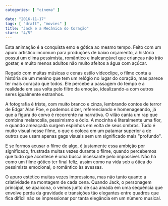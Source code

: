 ```yaml
---
categories: [ "cinema" ]

date: "2016-11-17"
tags: [ "draft", "movies" ]
title: "Jack e a Mecânica do Coração"
stars: "4/5"
---
```

Esta animação é a conquista emo e gótica ao mesmo tempo. Feito com um apuro artístico incomum para produções de baixo orçamento, a história possui um clima pessimista, romântico e inalcançável que crianças não irão gostar, e muito menos adultos não muito afeitos a água com açúcar.

Regado com muitas músicas e cenas estilo videoclipe, o filme conta a história de um menino que tem um relógio no lugar do coração, mas parece ter mais coração que todos. Ele percebe a passagem do tempo e a realidade em sua volta pelo filtro da emoção, idealizando-a com outros seres igualmente estranhos.

A fotografia é triste, com muito branco e cinza, lembrando contos de terror de Edgar Alan Poe, e podemos dizer, referenciando e homenageando, já que a figura do corvo é recorrente na narrativa. O vilão canta um rap que combina melancolia, pessimismo e ódio. A mocinha é literalmente uma flor, e quando ameaçada surgem espinhos em volta de seus ombros. Tudo é muito visual nesse filme, o que o coloca em um patamar superior a de outros que usam apenas gags visuais sem um significado mais "profundo".

E se formos acusar o filme de algo, é justamente essa ambição por significado, frustrada muitas vezes durante o filme, quando percebemos que tudo que acontece é uma busca incessante pelo impossível. Não há como um filme gótico ter final feliz, assim como na vida sob a ótica do pessimista emocional, o romântico às avessas.

O apuro estético muitas vezes impressiona, mas não tanto quanto a criatividade na montagem de cada cena. Quando Jack, o personagem principal, se apaixona, o vemos junto de sua amada em uma sequência que envolve perda da gravidade e transições tão elegantes entre quadros que fica difícil não se impressionar por tanta elegância em um número musical.
